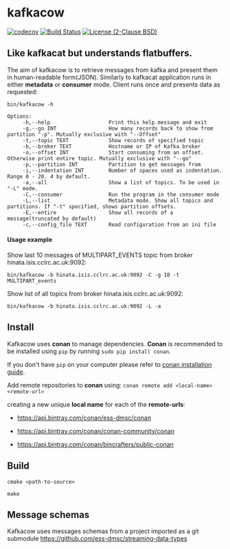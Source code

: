 # kafkacow
[![codecov](https://codecov.io/gh/ess-dmsc/kafkacow/branch/master/graph/badge.svg)](https://codecov.io/gh/ess-dmsc/kafkacow)  [![Build Status](https://jenkins.esss.dk/dm/job/ess-dmsc/job/kafkacow/job/master/badge/icon)](https://jenkins.esss.dk/dm/job/ess-dmsc/job/kafkacow/job/master/) [![License (2-Clause BSD)](https://img.shields.io/badge/license-BSD%202--Clause-blue.svg)](https://github.com/ess-dmsc/kafkacow/blob/master/LICENSE)

## Like kafkacat but understands flatbuffers.

The aim of kafkacow is to retrieve messages from kafka and present them in human-readable form(JSON).
Similarly to kafkacat application runs in either __metadata__ or __consumer__ mode.
Client runs once and presents data as requested:

```
bin/kafkacow -h

Options:  
     -h,--help                   Print this help message and exit
     -g,--go INT                 How many records back to show from partition "-p". Mutually exclusive with "--Offset"
     -t,--topic TEXT             Show records of specified topic
     -b,--broker TEXT            Hostname or IP of Kafka broker
     -o,--offset INT             Start consuming from an offset. Otherwise print entire topic. Mutually exclusive with "--go"
     -p,--partition INT          Partition to get messages from
     -i,--indentation INT        Number of spaces used as indentation. Range 0 - 20. 4 by default.
     -a,--all                    Show a list of topics. To be used in "-L" mode.
     -C,--consumer               Run the program in the consumer mode
     -L,--list                   Metadata mode. Show all topics and partitions. If "-t" specified, shows partition offsets.
     -E,--entire                 Show all records of a message(truncated by default)
     -c,--config_file TEXT       Read configuration from an ini file
  ```
  
  #### Usage example
  Show last 10 messages of MULTIPART_EVENTS topic from broker hinata.isis.cclrc.ac.uk:9092:
  ```
bin/kafkacow -b hinata.isis.cclrc.ac.uk:9092 -C -g 10 -t MULTIPART_events
  ```
  
  Show list of all topics from broker hinata.isis.cclrc.ac.uk:9092:
  ```
 bin/kafkacow -b hinata.isis.cclrc.ac.uk:9092 -L -a
  ```
  
  ## Install
  
  Kafkacow uses __conan__ to manage dependencies. __Conan__ is recommended to be installed 
  using ```pip``` by running ```sudo pip install conan```. 
  
  If you don't have ```pip``` on your computer please refer to [conan installation guide](https://docs.conan.io/en/latest/installation.html).
  
  
  Add remote repositories to __conan__ using:
  ```conan remote add <local-name> <remote-url>```

 creating a new unique __local name__ for each of the __remote-urls__:
   
   
* https://api.bintray.com/conan/ess-dmsc/conan

* https://api.bintray.com/conan/conan-community/conan
 
* https://api.bintray.com/conan/bincrafters/public-conan

 ## Build
 ```cmake <path-to-source>```

 ```make```
 
 ## Message schemas
 Kafkacow uses messages schemas from a project imported as a git submodule
https://github.com/ess-dmsc/streaming-data-types 

 